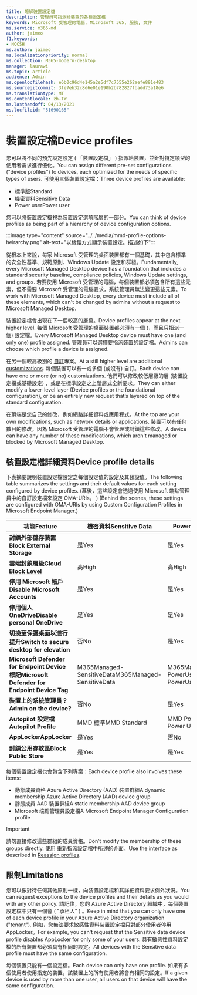 ```yaml
---
title: 瞭解裝置設定檔
description: 管理員可指派給裝置的各種設定檔
keywords: Microsoft 受管理的電腦, Microsoft 365, 服務, 文件
ms.service: m365-md
author: jaimeo
f1.keywords:
- NOCSH
ms.author: jaimeo
ms.localizationpriority: normal
ms.collection: M365-modern-desktop
manager: laurawi
ms.topic: article
audience: Admin
ms.openlocfilehash: e6b0c96d4e145a2e5df7c7555e262aefe891e483
ms.sourcegitcommit: 3fe7eb32c8d6e01e190b2b782827fbadd73a18e6
ms.translationtype: MT
ms.contentlocale: zh-TW
ms.lasthandoff: 04/13/2021
ms.locfileid: "51690165"
---
```

# <a name="device-profiles"></a><span data-ttu-id="83b7a-104">裝置設定檔</span><span class="sxs-lookup"><span data-stu-id="83b7a-104">Device profiles</span></span>

<span data-ttu-id="83b7a-105">您可以將不同的預先設定設定 ( 「裝置設定檔」 ) 指派給裝置，並針對特定類型的使用者需求進行優化。</span><span class="sxs-lookup"><span data-stu-id="83b7a-105">You can assign different pre-set configurations ("device profiles") to devices, each optimized for the needs of specific types of users.</span></span> <span data-ttu-id="83b7a-106">可使用三個裝置設定檔：</span><span class="sxs-lookup"><span data-stu-id="83b7a-106">Three device profiles are available:</span></span>

- <span data-ttu-id="83b7a-107">標準版</span><span class="sxs-lookup"><span data-stu-id="83b7a-107">Standard</span></span>
- <span data-ttu-id="83b7a-108">機密資料</span><span class="sxs-lookup"><span data-stu-id="83b7a-108">Sensitive Data</span></span>
- <span data-ttu-id="83b7a-109">Power user</span><span class="sxs-lookup"><span data-stu-id="83b7a-109">Power user</span></span>

<span data-ttu-id="83b7a-110">您可以將裝置設定檔視為裝置設定選項階層的一部分。</span><span class="sxs-lookup"><span data-stu-id="83b7a-110">You can think of device profiles as being part of a hierarchy of device configuration options.</span></span>

:::image type="content" source="../../media/mmd-profile-options-heirarchy.png" alt-text="以棱錐方式顯示裝置設定。描述如下":::

<span data-ttu-id="83b7a-112">從根本上來說，每家 Microsoft 受管理的桌面裝置都有一個基礎，其中包含標準的安全性基準、規範原則、Windows Update 設定和群組。</span><span class="sxs-lookup"><span data-stu-id="83b7a-112">Fundamentally, every Microsoft Managed Desktop device has a foundation that includes a standard security baseline, compliance policies, Windows Update settings, and groups.</span></span> <span data-ttu-id="83b7a-113">若要使用 Microsoft 受管理的電腦，每個裝置都必須包含所有這些元素，但不需要 Microsoft 受管理的電腦要求，系統管理員無法變更這些元素。</span><span class="sxs-lookup"><span data-stu-id="83b7a-113">To work with Microsoft Managed Desktop, every device must include all of these elements, which can't be changed by admins without a request to Microsoft Managed Desktop.</span></span>

<span data-ttu-id="83b7a-114">裝置設定檔會出現在下一個較高的層級。</span><span class="sxs-lookup"><span data-stu-id="83b7a-114">Device profiles appear at the next higher level.</span></span> <span data-ttu-id="83b7a-115">每個 Microsoft 受管理的桌面裝置都必須有一個 (，而且只指派一個) 設定檔。</span><span class="sxs-lookup"><span data-stu-id="83b7a-115">Every Microsoft Managed Desktop device must have one (and only one) profile assigned.</span></span> <span data-ttu-id="83b7a-116">管理員可以選擇要指派裝置的設定檔。</span><span class="sxs-lookup"><span data-stu-id="83b7a-116">Admins can choose which profile a device is assigned.</span></span>

<span data-ttu-id="83b7a-117">在另一個較高級別的 [自訂](customizing.md)專案。</span><span class="sxs-lookup"><span data-stu-id="83b7a-117">At a still higher level are additional [customizations](customizing.md).</span></span> <span data-ttu-id="83b7a-118">每個裝置可以有一或多個 (或沒有) 自訂。</span><span class="sxs-lookup"><span data-stu-id="83b7a-118">Each device can have one or more (or no) customizations.</span></span> <span data-ttu-id="83b7a-119">他們可以修改較低層級的層 (裝置設定檔或基礎設定) ，或是在標準設定之上階層式全新要求。</span><span class="sxs-lookup"><span data-stu-id="83b7a-119">They can either modify a lower-level layer (Device profiles or the foundational configuration),  or be an entirely new request that’s layered on top of the standard configuration.</span></span>

<span data-ttu-id="83b7a-120">在頂端是您自己的修改，例如網路詳細資料或應用程式。</span><span class="sxs-lookup"><span data-stu-id="83b7a-120">At the top are your own modifications, such as network details or applications.</span></span> <span data-ttu-id="83b7a-121">裝置可以有任何數目的修改，因為 Microsoft 受管理的電腦不會管理或封鎖這些修改。</span><span class="sxs-lookup"><span data-stu-id="83b7a-121">A device can have any number of these modifications, which aren't managed or blocked by Microsoft Managed Desktop.</span></span>


## <a name="device-profile-details"></a><span data-ttu-id="83b7a-122">裝置設定檔詳細資料</span><span class="sxs-lookup"><span data-stu-id="83b7a-122">Device profile details</span></span>

<span data-ttu-id="83b7a-123">下表摘要說明裝置設定檔設定之每個設定值的設定及其預設值。</span><span class="sxs-lookup"><span data-stu-id="83b7a-123">The following table summarizes the settings and their default values for each setting configured by device profiles.</span></span> <span data-ttu-id="83b7a-124"> (幕後，這些設定會透過使用 Microsoft 端點管理員中的自訂設定檔來設定 OMA-URIs。 ) </span><span class="sxs-lookup"><span data-stu-id="83b7a-124">(Behind the scenes, these settings are configured with OMA-URIs by using Custom Configuration Profiles in Microsoft Endpoint Manager.)</span></span>

| <span data-ttu-id="83b7a-125">功能</span><span class="sxs-lookup"><span data-stu-id="83b7a-125">Feature</span></span> | <span data-ttu-id="83b7a-126">機密資料</span><span class="sxs-lookup"><span data-stu-id="83b7a-126">Sensitive Data</span></span> | <span data-ttu-id="83b7a-127">Power User</span><span class="sxs-lookup"><span data-stu-id="83b7a-127">Power User</span></span> | <span data-ttu-id="83b7a-128">標準版</span><span class="sxs-lookup"><span data-stu-id="83b7a-128">Standard</span></span> |
|-----------------------------------------------------------------------------------------------------------------------------------------------------------|----------------------------|------------------------|-----------------------|
| <span data-ttu-id="83b7a-129">**封鎖外部儲存裝置**</span><span class="sxs-lookup"><span data-stu-id="83b7a-129">**Block External Storage**</span></span>                                                                                                                               | <span data-ttu-id="83b7a-130">是</span><span class="sxs-lookup"><span data-stu-id="83b7a-130">Yes</span></span>                       | <span data-ttu-id="83b7a-131">是</span><span class="sxs-lookup"><span data-stu-id="83b7a-131">Yes</span></span>                   | <span data-ttu-id="83b7a-132">否</span><span class="sxs-lookup"><span data-stu-id="83b7a-132">No</span></span>                   |
| <span data-ttu-id="83b7a-133">**[雲端封鎖層級](https://docs.microsoft.com/graph/api/resources/intune-deviceconfig-defendercloudblockleveltype)**</span><span class="sxs-lookup"><span data-stu-id="83b7a-133">**[Cloud Block Level](https://docs.microsoft.com/graph/api/resources/intune-deviceconfig-defendercloudblockleveltype)**</span></span> | <span data-ttu-id="83b7a-134">高</span><span class="sxs-lookup"><span data-stu-id="83b7a-134">High</span></span>                      | <span data-ttu-id="83b7a-135">高</span><span class="sxs-lookup"><span data-stu-id="83b7a-135">High</span></span>                  | <span data-ttu-id="83b7a-136">高</span><span class="sxs-lookup"><span data-stu-id="83b7a-136">High</span></span>                 |
| <span data-ttu-id="83b7a-137">**停用 Microsoft 帳戶**</span><span class="sxs-lookup"><span data-stu-id="83b7a-137">**Disable Microsoft Accounts**</span></span>                                                                                                                           | <span data-ttu-id="83b7a-138">是</span><span class="sxs-lookup"><span data-stu-id="83b7a-138">Yes</span></span>                       | <span data-ttu-id="83b7a-139">是</span><span class="sxs-lookup"><span data-stu-id="83b7a-139">Yes</span></span>                   | <span data-ttu-id="83b7a-140">否</span><span class="sxs-lookup"><span data-stu-id="83b7a-140">No</span></span>                   |
| <span data-ttu-id="83b7a-141">**停用個人 OneDrive**</span><span class="sxs-lookup"><span data-stu-id="83b7a-141">**Disable personal OneDrive**</span></span>                                                                                                                            | <span data-ttu-id="83b7a-142">是</span><span class="sxs-lookup"><span data-stu-id="83b7a-142">Yes</span></span>                       | <span data-ttu-id="83b7a-143">是</span><span class="sxs-lookup"><span data-stu-id="83b7a-143">Yes</span></span>                   | <span data-ttu-id="83b7a-144">否</span><span class="sxs-lookup"><span data-stu-id="83b7a-144">No</span></span>                   |
| <span data-ttu-id="83b7a-145">**切換至保護桌面以進行提升**</span><span class="sxs-lookup"><span data-stu-id="83b7a-145">**Switch to secure desktop for elevation**</span></span>                                                                                                               | <span data-ttu-id="83b7a-146">否</span><span class="sxs-lookup"><span data-stu-id="83b7a-146">No</span></span>                        | <span data-ttu-id="83b7a-147">是</span><span class="sxs-lookup"><span data-stu-id="83b7a-147">Yes</span></span>                   | <span data-ttu-id="83b7a-148">否</span><span class="sxs-lookup"><span data-stu-id="83b7a-148">No</span></span>                   |
| <span data-ttu-id="83b7a-149">**Microsoft Defender for Endpoint Device 標記**</span><span class="sxs-lookup"><span data-stu-id="83b7a-149">**Microsoft Defender for Endpoint Device Tag**</span></span>                                                                                                           | <span data-ttu-id="83b7a-150">M365Managed-SensitiveData</span><span class="sxs-lookup"><span data-stu-id="83b7a-150">M365Managed-SensitiveData</span></span> | <span data-ttu-id="83b7a-151">M365Managed-PowerUser</span><span class="sxs-lookup"><span data-stu-id="83b7a-151">M365Managed-PowerUser</span></span> | <span data-ttu-id="83b7a-152">M365Managed-Standard</span><span class="sxs-lookup"><span data-stu-id="83b7a-152">M365Managed-Standard</span></span> |
| <span data-ttu-id="83b7a-153">**裝置上的系統管理員？**</span><span class="sxs-lookup"><span data-stu-id="83b7a-153">**Admin on the device?**</span></span>                                                                                                                                 | <span data-ttu-id="83b7a-154">否</span><span class="sxs-lookup"><span data-stu-id="83b7a-154">No</span></span>                        | <span data-ttu-id="83b7a-155">是</span><span class="sxs-lookup"><span data-stu-id="83b7a-155">Yes</span></span>                   | <span data-ttu-id="83b7a-156">否</span><span class="sxs-lookup"><span data-stu-id="83b7a-156">No</span></span>                   |
| <span data-ttu-id="83b7a-157">**Autopilot 設定檔**</span><span class="sxs-lookup"><span data-stu-id="83b7a-157">**Autopilot Profile**</span></span>                                                                                                                                     | <span data-ttu-id="83b7a-158">MMD 標準</span><span class="sxs-lookup"><span data-stu-id="83b7a-158">MMD Standard</span></span>               | <span data-ttu-id="83b7a-159">MMD Power User</span><span class="sxs-lookup"><span data-stu-id="83b7a-159">MMD Power User</span></span>         | <span data-ttu-id="83b7a-160">MMD 標準</span><span class="sxs-lookup"><span data-stu-id="83b7a-160">MMD Standard</span></span>          |
| <span data-ttu-id="83b7a-161">**AppLocker**</span><span class="sxs-lookup"><span data-stu-id="83b7a-161">**AppLocker**</span></span>                                                                                                                                            | <span data-ttu-id="83b7a-162">是</span><span class="sxs-lookup"><span data-stu-id="83b7a-162">Yes</span></span>                       | <span data-ttu-id="83b7a-163">否</span><span class="sxs-lookup"><span data-stu-id="83b7a-163">No</span></span>                    | <span data-ttu-id="83b7a-164">否</span><span class="sxs-lookup"><span data-stu-id="83b7a-164">No</span></span>                   |
| <span data-ttu-id="83b7a-165">**封鎖公用存放區**</span><span class="sxs-lookup"><span data-stu-id="83b7a-165">**Block Public Store**</span></span>                                                                                                                                   | <span data-ttu-id="83b7a-166">是</span><span class="sxs-lookup"><span data-stu-id="83b7a-166">Yes</span></span>                       | <span data-ttu-id="83b7a-167">是</span><span class="sxs-lookup"><span data-stu-id="83b7a-167">Yes</span></span>                   | <span data-ttu-id="83b7a-168">否</span><span class="sxs-lookup"><span data-stu-id="83b7a-168">No</span></span>                   |

<span data-ttu-id="83b7a-169">每個裝置設定檔也會包含下列專案：</span><span class="sxs-lookup"><span data-stu-id="83b7a-169">Each device profile also involves these items:</span></span>

- <span data-ttu-id="83b7a-170">動態成員資格 Azure Active Directory (AAD) 裝置群組</span><span class="sxs-lookup"><span data-stu-id="83b7a-170">A dynamic membership Azure Active Directory (AAD) device group</span></span>
- <span data-ttu-id="83b7a-171">靜態成員 AAD 裝置群組</span><span class="sxs-lookup"><span data-stu-id="83b7a-171">A static membership AAD device group</span></span>
- <span data-ttu-id="83b7a-172">Microsoft 端點管理員設定檔</span><span class="sxs-lookup"><span data-stu-id="83b7a-172">A Microsoft Endpoint Manager Configuration profile</span></span>

> [!IMPORTANT]
> <span data-ttu-id="83b7a-173">請勿直接修改這些群組的成員資格。</span><span class="sxs-lookup"><span data-stu-id="83b7a-173">Don’t modify the membership of these groups directly.</span></span> <span data-ttu-id="83b7a-174">使用 [重新指派設定檔](../working-with-managed-desktop/change-device-profile.md)中所述的介面。</span><span class="sxs-lookup"><span data-stu-id="83b7a-174">Use the interface as described in [Reassign profiles](../working-with-managed-desktop/change-device-profile.md).</span></span>

## <a name="limitations"></a><span data-ttu-id="83b7a-175">限制</span><span class="sxs-lookup"><span data-stu-id="83b7a-175">Limitations</span></span>

<span data-ttu-id="83b7a-176">您可以像對待任何其他原則一樣，向裝置設定檔和其詳細資料要求例外狀況。</span><span class="sxs-lookup"><span data-stu-id="83b7a-176">You can request exceptions to the device profiles and their details as you would with any other policy.</span></span> <span data-ttu-id="83b7a-177">請記住，您的 Azure Active Directory 組織中，每個裝置設定檔中只有一個會 ( "承租人" ) 。</span><span class="sxs-lookup"><span data-stu-id="83b7a-177">Keep in mind that you can only have one of each device profile in your Azure Active Directory organization ("tenant").</span></span> <span data-ttu-id="83b7a-178">例如，您無法要求敏感性資料裝置設定檔只對部分使用者停用 AppLocker。</span><span class="sxs-lookup"><span data-stu-id="83b7a-178">For example, you can't request that the Sensitive data device profile disables AppLocker for only some of your users.</span></span> <span data-ttu-id="83b7a-179">具有敏感性資料設定檔的所有裝置都必須具有相同的設定。</span><span class="sxs-lookup"><span data-stu-id="83b7a-179">All devices with the Sensitive data profile must have the same configuration.</span></span>

<span data-ttu-id="83b7a-180">每個裝置只能有一個設定檔。</span><span class="sxs-lookup"><span data-stu-id="83b7a-180">Each device can only have one profile.</span></span> <span data-ttu-id="83b7a-181">如果有多個使用者使用指定的裝置，該裝置上的所有使用者將會有相同的設定。</span><span class="sxs-lookup"><span data-stu-id="83b7a-181">If a given device is used by more than one user, all users on that device will have the same configuration.</span></span>
